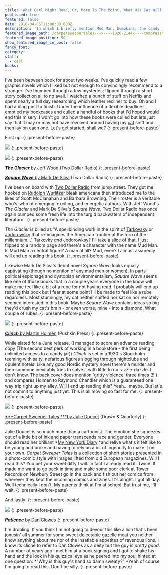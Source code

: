 ```yaml
---
title: 'What Carl Might Read, Or, More To The Point, What His Cat Will Try To Lay On'
published: true
featured: false
date: 2016-04-05T11:00:00.000Z
description: 'In which I briefly mention Mud Man, bumpkins, the candy jar at work (employees only!), skipping school to buy comics, and an embarrassing encounter with god.'
featured_image_path: /carpetsweepertales---x----1826-2144x----compressor.jpg
featured_image_position: 50
show_featured_image_in_post: false
fancy_font:
category:
staff:
  - carl
books:
---
```



I've been between book for about two weeks. I've quickly read a few graphic novels which I liked but not enough to convincingly recommend to a stranger. I've thumbed through a few mysteries; flipped through a short story collection all to no avail. I watched a bunch of stuff on Netflix and spent nearly a full day researching which leather recliner to buy. Oh and I had a blog post to finish. Under the influence of a flexible deadline I emptied my bookcases and culled a handful of books that I'd hoped would end this misery. I won't go into how these books were culled but lets just say that it may or may not have revolved around having my [cat](https://www.instagram.com/p/BCJ4AAwObWn/) sniff and then lay on each one. Let's get started, shall we?
{: .present-before-paste}

First up:
{: .present-before-paste}

![](/uploads/versions/tdr_bookcover_theglacier_7f75025a-dbea-4cc3-80c1-83ff5400d103_grande-compressor---x----443-600x---.png)
{: .present-before-paste}

![](/uploads/versions/tdr_bookcover_squarewave_grande-compressor---x----443-600x---.png)
{: .present-before-paste}

[***The Glacier*** by Jeff Wood](http://www.brooklinebooksmith-shop.com/book/9781937512415) (Two Dollar Radio)
{: .present-before-paste}

[***Square Wave*** by Mark De Silva](http://www.brooklinebooksmith-shop.com/book/9781937512392) (Two Dollar Radio)
{: .present-before-paste}

I've been on board with [Two Dollar Radio](http://twodollarradio.com) from jump street. They got me hooked on [Rudolph Wurlitzer](http://www.latimes.com/entertainment/la-ca-rudolph-wurlitzer15-2009nov15-story.html) bleak americana then introduced me to the likes of Scott McClanahan and Barbara Browning. Their roster is a veritable who's-who of emerging, exciting, and energetic authors. With Jeff Wood's *The Glacier* and Mark De Silva's *Square Wave*, Two Dollar Radio has once again pumped some fresh life into the turgid backwaters of independent literature.&nbsp;
{: .present-before-paste}

*The Glacier* is billed as "A spellbinding work in the spirit of [Tarkovsky](http://andrei-tarkovsky.com) or [Jodorowsky](http://jodorowskysdune.com) that re-imagines the American frontier at the turn of the millennium…" Tarkovky *and* Jodorowksy? I'll take a slice of that. I just flipped to a random page and there's a character with the name Mud Man. Is Mud Man a central figure? A man at all? Mud, even? I almost assuredly will end up reading this book.
{: .present-before-paste}

Likewise Mark De Silva's debut novel *Square Wave* looks equally captivating (though no mention of any mud men or women). In parts political espionage and dystopian environmentalism, *Square Wave* seems like one of those books that in a couple years everyone in the know will make me feel like a bit of a rube for not having read. I probably will end up reading this book but I fear at some point I'll be made to feel like a rube regardless. Most stunningly, my cat neither sniffed nor sat on nor remotely seemed interested in this book. Maybe *Square Wave*&nbsp;contains ideas so big they'd crush my cat's brain - or even worse, mine - into a diamond. What couple of rubes.
{: .present-before-paste}

![](/uploads/versions/clinch_english-compressor---x----326-500x---.jpg)
{: .present-before-paste}

[***Clinch*** by Martin Holm&eacute;n](http://www.brooklinebooksmith-shop.com/book/9781782271925) (Pushkin Press)
{: .present-before-paste}

While slated for a June release, (I managed to score an advance reading copy (The second best perk of working in a bookstore - the first being unlimited access to a candy jar))&nbsp;*Clinch* is set in a 1930's Stockholm teeming with salty, nefarious figures slogging through nightclubs and opulent hotels. Like any good Nordic mystery novel there's a murder and then someone inevitably tries to solve it with little to no razzle-dazzle. I don't know. The back cover does mention 'gritty violence' three times (!!!) and compares Holm&eacute;n to Raymond Chandler which is a guaranteed one way trip right up my alley. Will I end up reading this? Yeah… maybe. But let's not commit to anything just yet. This is all moving so fast for me.
{: .present-before-paste}

![](/uploads/versions/carpetsweepertales-compressor---x----1826-2144x---.jpg)
{: .present-before-paste}

[***Carpet Sweeper Tales&nbsp;***by Julie Doucet](http://www.brooklinebooksmith-shop.com/book/9781770462397) (Drawn & Quarterly)
{: .present-before-paste}

Julie Doucet is so much more than a cartoonist. The emotion she squeezes out of a little bit of ink and paper transcends race and gender. Everyone should read her brilliant *[My New York Diary](https://www.youtube.com/watch?v=D-vs5hZu744)&nbsp;*and relive what's it felt like to be young and broke and having to rely on a bit of ingenuity to make it on your own. *Carpet Sweeper Tales* is a collection of short stories presented in a photo-comic style with images lifted from old European magazines. Will I read this? You bet your sweet ditty I will. In fact I already read it. Twice. It made me want to go back in time and make some poor clerk at Tower Records on Newbury Street go in the back and fish out her comics from wherever they kept the incoming comics and zines. It's alright. I got all day. Well technically I don't. My parents think at I'm at school. But trust me, I'll wait.
{: .present-before-paste}

And lastly:
{: .present-before-paste}

[![](/uploads/versions/patience_fc_colors-&#40;1&#41;---x----1160-1500x---.png)](http://www.brooklinebooksmith-shop.com/book/9781606999059)
{: .present-before-paste}

[***Patience*** by Dan Clowes](http://www.brooklinebooksmith-shop.com/book/9781606999059)
{: .present-before-paste}

I'm drooling. If you think I'm not going to devour this like a lion that's been jonesin' all summer for some sweet delectable gazelle meat you neither know anything about me nor of the insatiable appetites of ravenous lions. I know its clich&eacute; to refer to Dan Clowes as a deity but the guy is *pretty good*. A number of years ago I met him at a book signing and I got to shake his hand and the look in his quizzical eye as he peered into my soul hinted at one question: *"Why is this guy's hand so damn sweaty?"&nbsp;*Yeah of course I'm going to read this. Don't be silly.
{: .present-before-paste}